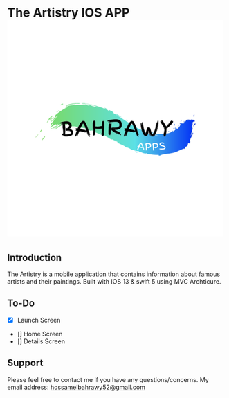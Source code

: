 
# The Artistry IOS APP <img src="Documentation/Bahrawy.png" alt="Logo" height="500px">

## Introduction
The Artistry is a mobile application that contains information about famous artists and their paintings. 
Built with IOS 13 & swift 5 using MVC Archticure.

## To-Do
- [x] Launch Screen
- [] Home Screen
- [] Details Screen


Support
------
Please feel free to contact me if you have any questions/concerns. My email address: hossamelbahrawy52@gmail.com
